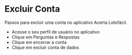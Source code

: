 # Excluir Conta

Passos para excluir uma conta no aplicativo Acerta Lotofácil.

- Acesse o seu perfil de usuário no aplicativo
- Clique em Perguntas e Respostas
- Clique em encerrar a conta
- Clique em excluir conta de dados 
